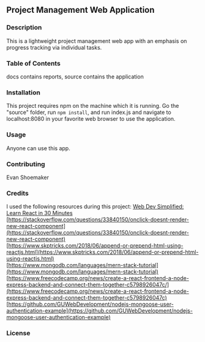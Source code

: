 ## Project Management Web Application  

### Description
This is a lightweight project management web app with an emphasis on progress tracking via individual tasks.  

### Table of Contents  
docs contains reports, source contains the application

### Installation
This project requires npm on the machine which it is running. Go the "source" folder, run `npm install`, and run index.js and navigate to localhost:8080 in your favorite web browser to use the application.

### Usage
Anyone can use this app.

### Contributing
Evan Shoemaker

### Credits
I used the following resources during this project:
[Web Dev Simplified: Learn React in 30 Minutes](https://www.youtube.com/watch?v=hQAHSlTtcmY&list=LL&index=6&ab_channel=WebDevSimplified)  
[https://stackoverflow.com/questions/33840150/onclick-doesnt-render-new-react-component](https://stackoverflow.com/questions/33840150/onclick-doesnt-render-new-react-component)  
[https://www.skptricks.com/2018/06/append-or-prepend-html-using-reactjs.html](https://www.skptricks.com/2018/06/append-or-prepend-html-using-reactjs.html)  
[https://www.mongodb.com/languages/mern-stack-tutorial](https://www.mongodb.com/languages/mern-stack-tutorial)  
[https://www.freecodecamp.org/news/create-a-react-frontend-a-node-express-backend-and-connect-them-together-c5798926047c/](https://www.freecodecamp.org/news/create-a-react-frontend-a-node-express-backend-and-connect-them-together-c5798926047c)  
[https://github.com/GUWebDevelopment/nodejs-mongoose-user-authentication-example](https://github.com/GUWebDevelopment/nodejs-mongoose-user-authentication-example)
### License